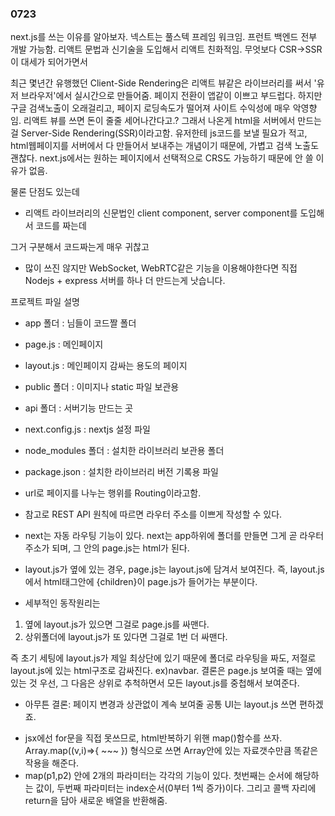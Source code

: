 ### 0723

next.js를 쓰는 이유를 알아보자.
넥스트는 풀스텍 프레임 워크임. 프런트 백엔드 전부 개발 가능함. 리액트 문법과 신기술을 도입해서 리액트 친화적임.
무엇보다 CSR->SSR 이 대세가 되어가면서

최근 몇년간 유행했던 Client-Side Rendering은 리액트 뷰같은 라이브러리를 써서 '유저 브라우저'에서 실시간으로 만들어줌. 페이지 전환이 앱같이 이쁘고 부드럽다. 하지만 구글 검색노출이 오래걸리고, 페이지 로딩속도가 떨어져 사이트 수익성에 매우 악영향임. 리액트 뷰를 쓰면 돈이 줄줄 세어나간다고.?
그래서 나온게 html을 서버에서 만드는걸 Server-Side Rendering(SSR)이라고함. 유저한테 js코드를 보낼 필요가 적고, html웹페이지를 서버에서 다 만들어서 보내주는 개념이기 때문에, 가볍고 검색 노출도 괜찮다. next.js에서는 원하는 페이지에서 선택적으로 CRS도 가능하기 때문에 안 쓸 이유가 없음.

물론 단점도 있는데

- 리액트 라이브러리의 신문법인 client component, server component를 도입해서 코드를 짜는데

그거 구분해서 코드짜는게 매우 귀찮고

- 많이 쓰진 않지만 WebSocket, WebRTC같은 기능을 이용해야한다면 직접 Nodejs + express 서버를 하나 더 만드는게 낫습니다.

프로젝트 파일 설명

- app 폴더 : 님들이 코드짤 폴더

- page.js : 메인페이지

- layout.js : 메인페이지 감싸는 용도의 페이지

- public 폴더 : 이미지나 static 파일 보관용

- api 폴더 : 서버기능 만드는 곳

- next.config.js : nextjs 설정 파일

- node_modules 폴더 : 설치한 라이브러리 보관용 폴더

- package.json : 설치한 라이브러리 버전 기록용 파일

- url로 페이지를 나누는 행위를 Routing이라고함.
- 참고로 REST API 원칙에 따르면 라우터 주소를 이쁘게 작성할 수 있다.
- next는 자동 라우팅 기능이 있다. next는 app하위에 폴더를 만들면 그게 곧 라우터 주소가 되며, 그 안의 page.js는 html가 된다.

- layout.js가 옆에 있는 경우, page.js는 layout.js에 담겨서 보여진다. 즉, layout.js에서 html태그안에 {children}이 page.js가 들어가는 부분이다.

- 세부적인 동작원리는

1. 옆에 layout.js가 있으면 그걸로 page.js를 싸맨다.
2. 상위폴더에 layout.js가 또 있다면 그걸로 1번 더 싸맨다.

즉 초기 세팅에 layout.js가 제일 최상단에 있기 때문에 폴더로 라우팅을 짜도, 저절로 layout.js에 있는 html구조로 감싸진다. ex)navbar. 결론은 page.js 보여줄 때는 옆에있는 것 우선, 그 다음은 상위로 추척하면서 모든 layout.js를 중첩해서 보여준다.

- 아무튼 결론: 페이지 변경과 상관없이 계속 보여줄 공통 UI는 layout.js 쓰면 편하겠죠.

* jsx에선 for문을 직접 못쓰므로, html반복하기 위핸 map()함수를 쓰자. Array.map((v,i)=>{ ~~~ }) 형식으로 쓰면 Array안에 있는 자료갯수만큼 똑같은 작용을 해준다.
* map(p1,p2) 안에 2개의 파라미터는 각각의 기능이 있다. 첫번째는 순서에 해당하는 값이, 두번째 파라미터는 index순서(0부터 1씩 증가)이다. 그리고 콜백 자리에 return을 담아 새로운 배열을 반환해줌.
